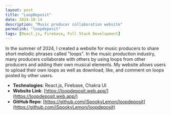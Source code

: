 ```yaml
---
layout: post
title: "LoopDeposit"
date: 2024-10-14
description: "Music producer collaboration website"
permalink: "loopdeposit"
tags: [React.js, Firebase, Full Stack Development]
---
```


In the summer of 2024, I created a website for music producers to share short melodic phrases called "loops". In the music production industry, many producers collaborate with others by using loops from other producers and adding their own musical elements. My website allows users to upload their own loops as well as download, like, and comment on loops posted by other users.

- **Technologies**: React.js, Firebase, Chakra UI
- **Website Link**: [https://loopdeposit.web.app/](https://loopdeposit.web.app/)
- **GitHub Repo**: [https://github.com/iSpookyLemon/loopdeposit](https://github.com/iSpookyLemon/loopdeposit)